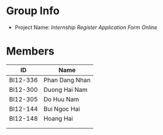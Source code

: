 Group Info
==============================

* Project Name: *Internship Register Application Form Online*

Members
==============================
|ID|Name|
|-|-|
|BI12-336|Phan Dang Nhan|
|BI12-300|Duong Hai Nam|
|BI12-305|Do Huu Nam|
|BI12-144|Bui Ngoc Hai|
|BI12-148|Hoang Hai|
|||
|||
